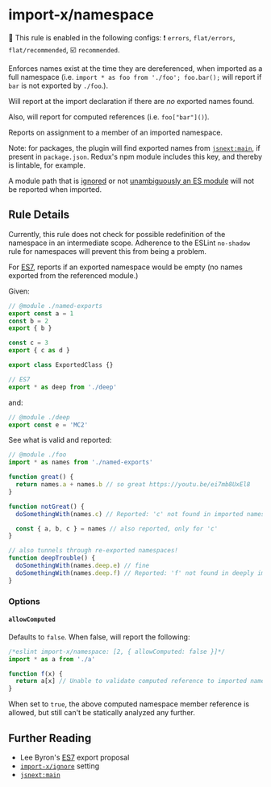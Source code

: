 # import-x/namespace

💼 This rule is enabled in the following configs: ❗ `errors`, `flat/errors`, `flat/recommended`, ☑️ `recommended`.

<!-- end auto-generated rule header -->

Enforces names exist at the time they are dereferenced, when imported as a full namespace (i.e. `import * as foo from './foo'; foo.bar();` will report if `bar` is not exported by `./foo`.).

Will report at the import declaration if there are _no_ exported names found.

Also, will report for computed references (i.e. `foo["bar"]()`).

Reports on assignment to a member of an imported namespace.

Note: for packages, the plugin will find exported names
from [`jsnext:main`], if present in `package.json`.
Redux's npm module includes this key, and thereby is lintable, for example.

A module path that is [ignored] or not [unambiguously an ES module] will not be reported when imported.

## Rule Details

Currently, this rule does not check for possible
redefinition of the namespace in an intermediate scope. Adherence to the ESLint
`no-shadow` rule for namespaces will prevent this from being a problem.

For [ES7], reports if an exported namespace would be empty (no names exported from the referenced module.)

Given:

```js
// @module ./named-exports
export const a = 1
const b = 2
export { b }

const c = 3
export { c as d }

export class ExportedClass {}

// ES7
export * as deep from './deep'
```

and:

```js
// @module ./deep
export const e = 'MC2'
```

See what is valid and reported:

```js
// @module ./foo
import * as names from './named-exports'

function great() {
  return names.a + names.b // so great https://youtu.be/ei7mb8UxEl8
}

function notGreat() {
  doSomethingWith(names.c) // Reported: 'c' not found in imported namespace 'names'.

  const { a, b, c } = names // also reported, only for 'c'
}

// also tunnels through re-exported namespaces!
function deepTrouble() {
  doSomethingWith(names.deep.e) // fine
  doSomethingWith(names.deep.f) // Reported: 'f' not found in deeply imported namespace 'names.deep'.
}
```

### Options

#### `allowComputed`

Defaults to `false`. When false, will report the following:

```js
/*eslint import-x/namespace: [2, { allowComputed: false }]*/
import * as a from './a'

function f(x) {
  return a[x] // Unable to validate computed reference to imported namespace 'a'.
}
```

When set to `true`, the above computed namespace member reference is allowed, but
still can't be statically analyzed any further.

## Further Reading

- Lee Byron's [ES7] export proposal
- [`import-x/ignore`] setting
- [`jsnext:main`]

[ES7]: https://github.com/leebyron/ecmascript-more-export-from
[`import-x/ignore`]: ../../README.md#importignore
[`jsnext:main`]: https://github.com/rollup/rollup/wiki/jsnext:main
[ignored]: ../../README.md#importignore
[unambiguously an ES module]: https://github.com/bmeck/UnambiguousJavaScriptGrammar
